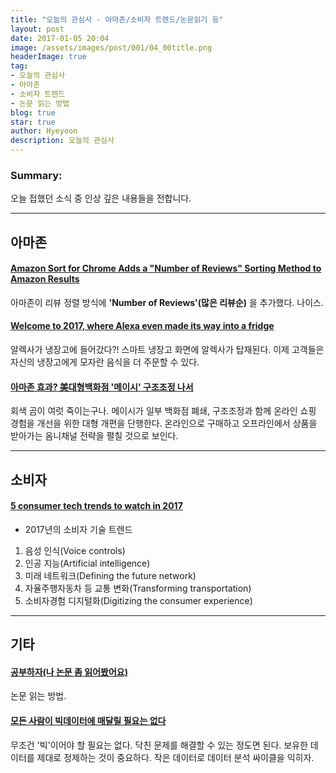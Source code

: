 ```yaml
---
title: "오늘의 관심사 - 아마존/소비자 트렌드/논문읽기 등"
layout: post
date: 2017-01-05 20:04
image: /assets/images/post/001/04_00title.png
headerImage: true
tag:
- 오늘의 관심사
- 아마존
- 소비자 트렌드
- 논문 읽는 방법
blog: true
star: true
author: Hyeyeon
description: 오늘의 관심사
---
```


### Summary:

오늘 접했던 소식 중 인상 깊은 내용들을 전합니다.

---

## 아마존

#### [Amazon Sort for Chrome Adds a "Number of Reviews" Sorting Method to Amazon Results](http://lifehacker.com/amazon-sort-for-chrome-adds-a-number-of-reviews-sorti-1790752613)

아마존이 리뷰 정렬 방식에 **'Number of Reviews'(많은 리뷰순)** 을 추가했다. 나이스.


#### [Welcome to 2017, where Alexa even made its way into a fridge](https://techcrunch.com/2017/01/04/welcome-to-2017-where-alexa-even-made-its-way-into-a-fridge/?ncid=rss)

알렉사가 냉장고에 들어갔다?! 스마트 냉장고 화면에 알렉사가 탑재된다. 이제 고객들은 자신의 냉장고에게 모자란 음식을 더 주문할 수 있다.


#### [아마존 효과? 美대형백화점 '메이시' 구조조정 나서](http://www.zdnet.co.kr/news/news_view.asp?artice_id=20170105093137)

회색 곰이 여럿 죽이는구나. 메이시가 일부 백화점 폐쇄, 구조조정과 함께 온라인 쇼핑 경험을 개선을 위한 대형 개편을 단행한다. 온라인으로 구매하고 오프라인에서 상품을 받아가는 옴니채널 전략을 펼칠 것으로 보인다.


---

## 소비자

#### [5 consumer tech trends to watch in 2017](http://venturebeat.com/2017/01/03/the-top-5-trends-to-watch-in-consumer-technology/)

* 2017년의 소비자 기술 트렌드
1. 음성 인식(Voice controls)
2. 인공 지능(Artificial intelligence)
3. 미래 네트워크(Defining the future network)
4. 자율주행자동차 등 교통 변화(Transforming transportation)
5. 소비자경험 디지털화(Digitizing the consumer experience)


---

## 기타

#### [공부하자(나 논문 좀 읽어봤어요)](http://bahnsville.tistory.com/1135)

논문 읽는 방법.

#### [모든 사람이 빅데이터에 매달릴 필요는 없다](http://ppss.kr/archives/66153)

무조건 '빅'이어야 할 필요는 없다. 닥친 문제를 해결할 수 있는 정도면 된다. 보유한 데이터를 제대로 정제하는 것이 중요하다. 작은 데이터로 데이터 분석 싸이클을 익히자.
